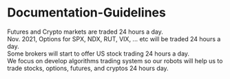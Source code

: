 # Documentation-Guidelines   

Futures and Crypto markets are traded 24 hours a day.  
Nov. 2021, Options for SPX, NDX, RUT, VIX, ... etc will be traded 24 hours a day.  
Some brokers will start to offer US stock trading 24 hours a day.  
We focus on develop algorithms trading system so our robots will help us to trade stocks, options, futures, and cryptos 24 hours day.
